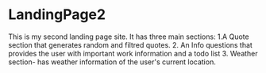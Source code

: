# LandingPage2

This is my second landing page site.
It has three main sections:
1.A Quote section that generates random and filtred quotes.
2. An Info questions that provides the user with important work information and a todo list
3. Weather section- has weather information of the user's current location.
